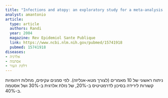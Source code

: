 ```yaml
---
title: "Infections and atopy: an exploratory study for a meta-analysis of the \"hygiene hypothesis\""
analyst: amantonio
article:
  type: article
  authors: Randi
  year: 2004
  magazine: Rev Epidemiol Sante Publique
  link: https://www.ncbi.nlm.nih.gov/pubmed/15741918
  pubmed: 15741918
diseases:
- אלרגיה
- אסתמה
- דלקת העור
---
```


ניתוח ראשוני של 10 מאמרים (לצורך מטא-אנליזה). לפי סמנים עקיפים, מחלות זיהומיות קשורות לירידה בסיכון לדרמטיטיס ב-20%, של נזלת אלרגית ב-30% ושל אסטמה ב-40%.
